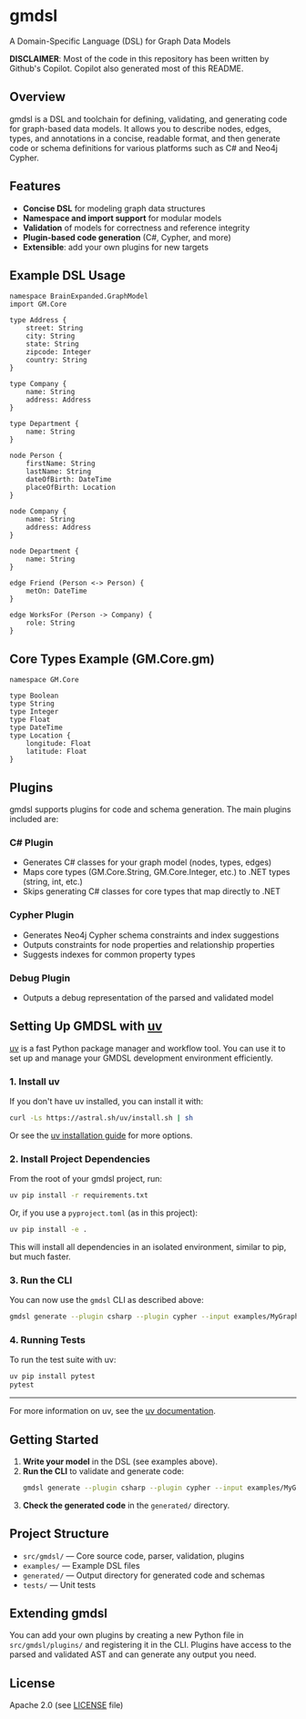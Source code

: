 # gmdsl

A Domain-Specific Language (DSL) for Graph Data Models

**DISCLAIMER**: Most of the code in this repository has been written by Github's Copilot. Copilot also generated most of this README.

## Overview

gmdsl is a DSL and toolchain for defining, validating, and generating code for graph-based data models. It allows you to describe nodes, edges, types, and annotations in a concise, readable format, and then generate code or schema definitions for various platforms such as C# and Neo4j Cypher.

## Features

- **Concise DSL** for modeling graph data structures
- **Namespace and import support** for modular models
- **Validation** of models for correctness and reference integrity
- **Plugin-based code generation** (C#, Cypher, and more)
- **Extensible**: add your own plugins for new targets

## Example DSL Usage

```gmdsl
namespace BrainExpanded.GraphModel
import GM.Core

type Address {
    street: String
    city: String
    state: String
    zipcode: Integer
    country: String
}

type Company {
    name: String
    address: Address
}

type Department {
    name: String
}

node Person {
    firstName: String
    lastName: String
    dateOfBirth: DateTime
    placeOfBirth: Location
}

node Company {
    name: String
    address: Address
}

node Department {
    name: String
}

edge Friend (Person <-> Person) {
    metOn: DateTime
}

edge WorksFor (Person -> Company) {
    role: String
}
```

## Core Types Example (GM.Core.gm)

```gmdsl
namespace GM.Core

type Boolean
type String
type Integer
type Float
type DateTime
type Location {
    longitude: Float
    latitude: Float
}
```

## Plugins

gmdsl supports plugins for code and schema generation. The main plugins included are:

### C# Plugin

- Generates C# classes for your graph model (nodes, types, edges)
- Maps core types (GM.Core.String, GM.Core.Integer, etc.) to .NET types (string, int, etc.)
- Skips generating C# classes for core types that map directly to .NET

### Cypher Plugin

- Generates Neo4j Cypher schema constraints and index suggestions
- Outputs constraints for node properties and relationship properties
- Suggests indexes for common property types

### Debug Plugin

- Outputs a debug representation of the parsed and validated model

## Setting Up GMDSL with [uv](https://github.com/astral-sh/uv)

[uv](https://github.com/astral-sh/uv) is a fast Python package manager and workflow tool. You can use it to set up and manage your GMDSL development environment efficiently.

### 1. Install uv

If you don't have uv installed, you can install it with:

```sh
curl -Ls https://astral.sh/uv/install.sh | sh
```

Or see the [uv installation guide](https://github.com/astral-sh/uv#installation) for more options.

### 2. Install Project Dependencies

From the root of your gmdsl project, run:

```sh
uv pip install -r requirements.txt
```

Or, if you use a `pyproject.toml` (as in this project):

```sh
uv pip install -e .
```

This will install all dependencies in an isolated environment, similar to pip, but much faster.

### 3. Run the CLI

You can now use the `gmdsl` CLI as described above:

```sh
gmdsl generate --plugin csharp --plugin cypher --input examples/MyGraphDataModel.gm --output generated/
```

### 4. Running Tests

To run the test suite with uv:

```sh
uv pip install pytest
pytest
```

---

For more information on uv, see the [uv documentation](https://github.com/astral-sh/uv).

## Getting Started

1. **Write your model** in the DSL (see examples above).
2. **Run the CLI** to validate and generate code:
   ```sh
   gmdsl generate --plugin csharp --plugin cypher --input examples/MyGraphDataModel.gm --output generated/
   ```
3. **Check the generated code** in the `generated/` directory.

## Project Structure

- `src/gmdsl/` — Core source code, parser, validation, plugins
- `examples/` — Example DSL files
- `generated/` — Output directory for generated code and schemas
- `tests/` — Unit tests

## Extending gmdsl

You can add your own plugins by creating a new Python file in `src/gmdsl/plugins/` and registering it in the CLI. Plugins have access to the parsed and validated AST and can generate any output you need.

## License

Apache 2.0 (see [LICENSE](LICENSE) file)
